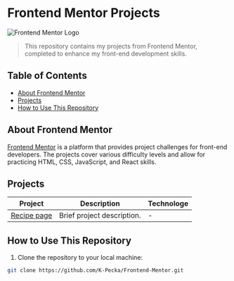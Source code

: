 # Frontend Mentor Projects

![Frontend Mentor Logo](https://www.frontendmentor.io/static/images/logo-desktop.svg)

> This repository contains my projects from Frontend Mentor, completed to enhance my front-end development skills.

## Table of Contents

- [About Frontend Mentor](#about-frontend-mentor)
- [Projects](#projects)
- [How to Use This Repository](#how-to-use-this-repository)

## About Frontend Mentor

[Frontend Mentor](https://www.frontendmentor.io/) is a platform that provides project challenges for front-end developers. The projects cover various difficulty levels and allow for practicing HTML, CSS, JavaScript, and React skills.

## Projects
| Project                  | Description                             |  Technologe              |
| ------------------------ | --------------------------------------- |--------------------------|
| [Recipe page](link_to_project_1) | Brief project description.|-|


## How to Use This Repository

1. Clone the repository to your local machine:

```bash
git clone https://github.com/K-Pecka/Frontend-Mentor.git

